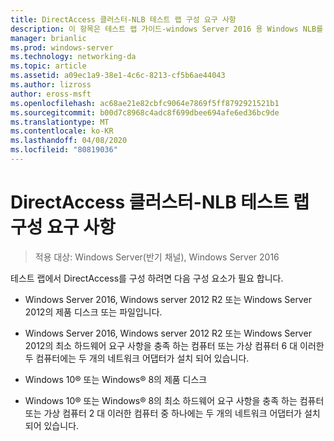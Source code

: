 ```yaml
---
title: DirectAccess 클러스터-NLB 테스트 랩 구성 요구 사항
description: 이 항목은 테스트 랩 가이드-windows Server 2016 용 Windows NLB를 사용 하는 클러스터의 DirectAccess 시연에 포함 되어 있습니다.
manager: brianlic
ms.prod: windows-server
ms.technology: networking-da
ms.topic: article
ms.assetid: a09ec1a9-38e1-4c6c-8213-cf5b6ae44043
ms.author: lizross
author: eross-msft
ms.openlocfilehash: ac68ae21e82cbfc9064e7869f5ff8792921521b1
ms.sourcegitcommit: b00d7c8968c4adc8f699dbee694afe6ed36bc9de
ms.translationtype: MT
ms.contentlocale: ko-KR
ms.lasthandoff: 04/08/2020
ms.locfileid: "80819036"
---
```

# <a name="directaccess-cluster-nlb-test-lab-configuration-requirements"></a>DirectAccess 클러스터-NLB 테스트 랩 구성 요구 사항

>적용 대상: Windows Server(반기 채널), Windows Server 2016

테스트 랩에서 DirectAccess를 구성 하려면 다음 구성 요소가 필요 합니다.  
  
-   Windows Server 2016, Windows server 2012 R2 또는 Windows Server 2012의 제품 디스크 또는 파일입니다.  
  
-   Windows Server 2016, Windows server 2012 R2 또는 Windows Server 2012의 최소 하드웨어 요구 사항을 충족 하는 컴퓨터 또는 가상 컴퓨터 6 대 이러한 두 컴퓨터에는 두 개의 네트워크 어댑터가 설치 되어 있습니다.  
  
-   Windows 10&reg; 또는 Windows&reg; 8의 제품 디스크  
  
-   Windows 10&reg; 또는 Windows&reg; 8의 최소 하드웨어 요구 사항을 충족 하는 컴퓨터 또는 가상 컴퓨터 2 대 이러한 컴퓨터 중 하나에는 두 개의 네트워크 어댑터가 설치 되어 있습니다.